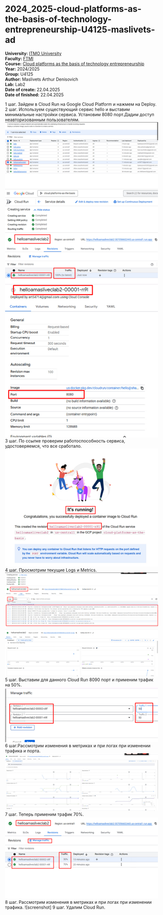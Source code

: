 # 2024_2025-cloud-platforms-as-the-basis-of-technology-entrepreneurship-U4125-maslivets-ad
<b>University:</b> [ITMO University](https://itmo.ru/ru/) <br>
<b>Faculty:</b> [FTMI](https://ftmi.itmo.ru) <br>
<b>Course:</b> [Cloud platforms as the basis of technology entrepreneurship](https://itmo-ict-faculty.github.io/cloud-platforms-as-the-basis-of-technology-entrepreneurship/) <br>
<b>Year:</b> 2024/2025 <br>
<b>Group:</b> U4125 <br>
<b>Author:</b> Maslivets Arthur Denisovich <br>
<b>Lab:</b> Lab2 <br>
<b>Date of create:</b> 22.04.2025 <br>
<b>Date of finished:</b> 22.04.2025<br>

1 шаг. Зайдем в Cloud Run на Google Cloud Platform и нажмем на Deploy.
2 шаг. Используем существующий сервис hello и выставим минимальные настройки сервиса. Установим 8080 порт.Дадим доступ неавторизованным пользователям.
![screenshot](https://github.com/ArthurMaslivets/2024_2025-cloud-platforms-as-the-basis-of-technology-entrepreneurship-U4125-maslivets-ad/blob/ec33b699486a7440ba54e935c19a324af22099a5/lab2/Screenshot_3.png)
![screenshot](https://github.com/ArthurMaslivets/2024_2025-cloud-platforms-as-the-basis-of-technology-entrepreneurship-U4125-maslivets-ad/blob/ec33b699486a7440ba54e935c19a324af22099a5/lab2/Screenshot_5.png)
![screenshot](https://github.com/ArthurMaslivets/2024_2025-cloud-platforms-as-the-basis-of-technology-entrepreneurship-U4125-maslivets-ad/blob/ec33b699486a7440ba54e935c19a324af22099a5/lab2/Screenshot_8.png)
3 шаг. По ссылке проверим работоспособность сервиса, удостоверяемся, что все сработало.
![screenshot](https://github.com/ArthurMaslivets/2024_2025-cloud-platforms-as-the-basis-of-technology-entrepreneurship-U4125-maslivets-ad/blob/ec33b699486a7440ba54e935c19a324af22099a5/lab2/Screenshot_4.png)
4 шаг. Просмотрим текущие Logs и Metrics.
![screenshot](https://github.com/ArthurMaslivets/2024_2025-cloud-platforms-as-the-basis-of-technology-entrepreneurship-U4125-maslivets-ad/blob/ec33b699486a7440ba54e935c19a324af22099a5/lab2/Screenshot_7.png)
![screenshot](https://github.com/ArthurMaslivets/2024_2025-cloud-platforms-as-the-basis-of-technology-entrepreneurship-U4125-maslivets-ad/blob/49c6ea8e66958433cabeca70d3c9c5d037236ab4/lab2/photo_2025-04-22_21-00-16.jpg)
5 шаг. Выставим для данного Cloud Run 8090 порт и применим трафик на 50%.
![screenshot](https://github.com/ArthurMaslivets/2024_2025-cloud-platforms-as-the-basis-of-technology-entrepreneurship-U4125-maslivets-ad/blob/ec33b699486a7440ba54e935c19a324af22099a5/lab2/Screenshot_9.png)
6 шаг.Рассмотрим изменения в метриках и при логах при изменении трафика и порта. 
![screenshot](https://github.com/ArthurMaslivets/2024_2025-cloud-platforms-as-the-basis-of-technology-entrepreneurship-U4125-maslivets-ad/blob/ffc41f5c406b91fcbe56225a714909b98ee7501c/lab2/photo_1_2025-04-28_23-21-34.jpg)
7 шаг. Теперь применим трафик 70%.
![screenshot](https://github.com/ArthurMaslivets/2024_2025-cloud-platforms-as-the-basis-of-technology-entrepreneurship-U4125-maslivets-ad/blob/ec33b699486a7440ba54e935c19a324af22099a5/lab2/Screenshot_1.png)
8 шаг. Рассмотрим изменения в метриках и при логах при изменении трафика. 
![screenshot]
9 шаг. Удалим Cloud Run.

